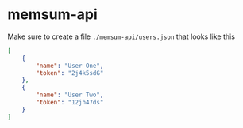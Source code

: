 # memsum-api

Make sure to create a file `./memsum-api/users.json` that looks like this

```json
[
    {
        "name": "User One",
        "token": "2j4k5sdG"
    },
    {
        "name": "User Two",
        "token": "12jh47ds"
    }
]
```